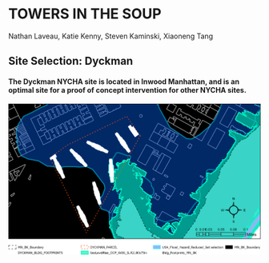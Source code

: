 # TOWERS IN THE SOUP
Nathan Laveau, Katie Kenny, Steven Kaminski, Xiaoneng Tang  

## Site Selection: Dyckman 
#### The Dyckman NYCHA site is located in Inwood Manhattan, and is an optimal site for a proof of concept intervention for other NYCHA sites. 

![sitemap_021422](https://github.com/Unit26Y21/DesignAnarchy/blob/93c404843fe21a2876ca915631f36013f9c1bc15/sitemap_021422.png)


